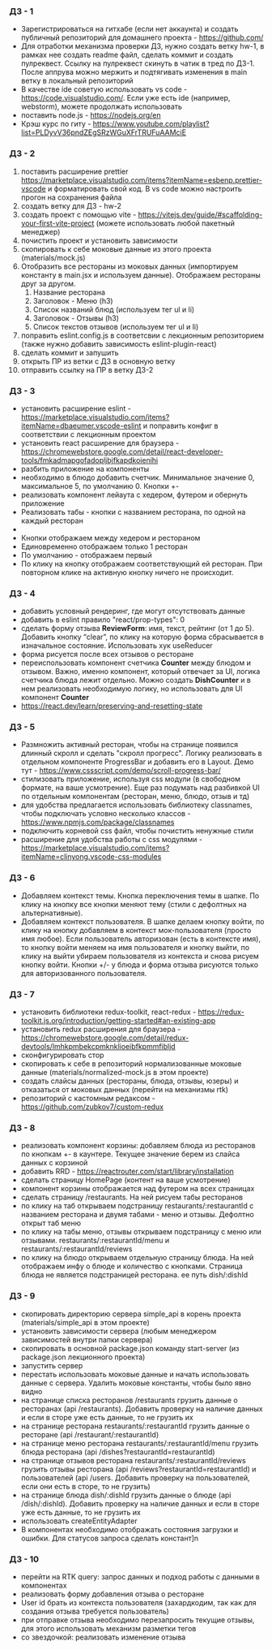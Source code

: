 ### ДЗ - 1

- Зарегистрироваться на гитхабе (если нет аккаунта) и создать публичный репозиторий для домашнего проекта - https://github.com/
- Для отработки механизма проверки ДЗ, нужно создать ветку hw-1, в рамках нее создать readme файл, сделать коммит и создать пулреквест. Ссылку на пулреквест скинуть в чатик в тред по ДЗ-1. После аппрува можно мержить и подтягивать изменения в main ветку в локальный репозиторий
- В качестве ide советую использовать vs code - https://code.visualstudio.com/. Если уже есть ide (например, webstorm), можете продолжать использовать
- поставить node.js - https://nodejs.org/en
- Крэш курс по гиту - https://www.youtube.com/playlist?list=PLDyvV36pndZEgSRzWGuXFrTRUFuAAMciE

### ДЗ - 2

1. поставить расширение prettier https://marketplace.visualstudio.com/items?itemName=esbenp.prettier-vscode и форматировать свой код. В vs code можно настроить прогон на сохранения файла
2. создать ветку для ДЗ - hw-2
3. создать проект с помощью vite - https://vitejs.dev/guide/#scaffolding-your-first-vite-project (можете использовать любой пакетный менеджер)
4. почистить проект и установить зависимости
5. скопировать к себе моковые данные из этого проекта (materials/mock.js)
6. Отобразить все рестораны из моковых данных (импортируем константу в main.jsx и используем данные). Отображаем рестораны друг за другом.
   1. Название ресторана
   2. Заголовок - Меню (h3)
   3. Список названий блюд (используем тег ul и li)
   4. Заголовок - Отзывы (h3)
   5. Список текстов отзывов (используем тег ul и li)
7. поправить eslint.config.js в соответсвии с лекционным репозиторием (также нужно добавить зависимость eslint-plugin-react)
8. сделать коммит и запушить
9. открыть ПР из ветки с ДЗ в основную ветку
10. отправить ссылку на ПР в ветку ДЗ-2

### ДЗ - 3
 - установить расширение eslint - https://marketplace.visualstudio.com/items?itemName=dbaeumer.vscode-eslint и поправить конфиг в соответствии с лекционным проектом
 - установить react расширение для браузера - https://chromewebstore.google.com/detail/react-developer-tools/fmkadmapgofadopljbjfkapdkoienihi
 - разбить приложение на компоненты
 - необходимо в блюдо добавить счетчик. Минимальное значение 0, максимальное 5, по умолчанию 0. Кнопки +-
 - реализовать компонент лейаута с хедером, футером и обернуть приложение
 - Реализовать табы - кнопки с названием ресторана, по одной на каждый ресторан
 - 
 - Кнопки отображаем между хедером и рестораном
 - Единовременно отображаем только 1 ресторан
 - По умолчанию - отображаем первый
 - По клику на кнопку отображаем соответствующий ей ресторан. При повторном клике на активную кнопку ничего не происходит.

### ДЗ - 4

- добавить условный рендеринг, где могут отсутствовать данные
- добавить в eslint правило "react/prop-types": 0
- сделать форму отзыва **ReviewForm**: имя, текст, рейтинг (от 1 до 5). Добавить кнопку “clear”, по клику на которую форма сбрасывается в изначальное состояние. Использовать хук useReducer
- форма рисуется после всех отзывов о ресторане
- переиспользовать компонент счетчика **Counter** между блюдом и отзывом. Важно, именно компонент, который отвечает за UI, логика счетчика блюда лежит отдельно. Можно создать **DishCounter** и в нем реализовать необходимую логику, но использовать для UI компонент **Counter**
- https://react.dev/learn/preserving-and-resetting-state

### ДЗ - 5
 - Размножить активный ресторан, чтобы на странице появился длинный скролл и сделать "скролл прогресс". Логику реализовать в отдельном компоненте ProgressBar и добавить его в Layout. Демо тут - https://www.cssscript.com/demo/scroll-progress-bar/
 - стилизовать приложение, используя css модули (в свободном формате, на ваше усмотрение). Еще раз подумать над разбивкой UI по отдельным компонентам (ресторан, меню, блюдо, отзыв и тд)
 - для удобства предлагается использовать библиотеку classnames, чтобы подключать условно несколько классов - https://www.npmjs.com/package/classnames
 - подключить корневой css файл, чтобы почистить ненужные стили
 - расширение для удобства работы с css модулями - https://marketplace.visualstudio.com/items?itemName=clinyong.vscode-css-modules


### ДЗ - 6
 - Добавляем контекст темы. Кнопка переключения темы в шапке. По клику на кнопку все кнопки меняют тему (стили с дефолтных на альтернативные).
 - Добавляем контекст пользователя. В шапке делаем кнопку войти, по клику на кнопку добавляем в контекст мок-пользователя (просто имя любое). Если пользователь авторизован (есть в контексте имя), то кнопку войти меняем на имя пользователя и кнопку выйти, по клику на выйти убираем пользователя из контекста и снова рисуем кнопку войти. Кнопки +/- у блюда и форма отзыва рисуются только для авторизованного пользователя.


### ДЗ - 7
 - установить библиотеки redux-toolkit, react-redux - https://redux-toolkit.js.org/introduction/getting-started#an-existing-app
 - установить redux расширения для браузера - https://chromewebstore.google.com/detail/redux-devtools/lmhkpmbekcpmknklioeibfkpmmfibljd
 - сконфигурировать стор
 - скопировать к себе в репозиторий нормализованные моковые данные (materials/normalized-mock.js в этом проекте)
 - создать слайсы данных (рестораны, блюда, отзывы, юзеры) и отказаться от моковых данных (перейти на механизмы rtk)
 - репозиторий с кастомным редаксом - https://github.com/zubkov7/custom-redux

### ДЗ - 8
 - реализовать компонент корзины: добавляем блюда из ресторанов по кнопкам +- в каунтере. Текущее значение берем из слайса данных с корзиной
 - добавить RRD - https://reactrouter.com/start/library/installation
 - сделать страницу HomePage (контент на ваше усмотрение)
 - компонент корзины отображается над футером на всех страницах
 - сделать страницу /restaurants. На ней рисуем табы ресторанов
 - по клику на таб открываем подстраницу restaurants/:restaurantId с названием ресторана и двумя табами - меню и отзывы. Дефолтно открыт таб меню
 - по клику на табы меню, отзывы открываем подстраницу с меню или отзывами. restaurants/:restaurantId/menu и restaurants/:restaurantId/reviews
 - по клику на блюдо открываем отдельную страницу блюда. На ней отображаем инфу о блюде и количество с кнопками. Страница блюда не является подстраницей ресторана. ее путь dish/:dishId

### ДЗ - 9
 - скопировать директорию сервера simple_api в корень проекта (materials/simple_api в этом проекте)
 - установить зависимости сервера (любым менеджером зависимостей внутри папки сервера)
 - скопировать в основной package.json команду start-server (из package.json лекционного проекта)
 - запустить сервер
 - перестать использовать моковые данные и начать использовать данные с сервера. Удалить моковые константы, чтобы было явно видно
 - на странице списка ресторанов /restaurants грузить данные о ресторанах (api /restaurants). Добавить проверку на наличие данных и если в сторе уже есть данные, то не грузить их
 - на странице ресторана restaurants/:restaurantId грузить данные о ресторане (api /restaurant/:restaurantId)
 - на странице меню ресторана restaurants/:restaurantId/menu грузить блюда ресторана (api /dishes?restaurantId=restaurantId)
 - на странице отзывов ресторана restaurants/:restaurantId/reviews грузить отзывы ресторана (api /reviews?restaurantId=restaurantId) и пользователей (api /users. Добавить проверку на пользователей, если они есть в сторе, то не грузить)
 - на странице блюда dish/:dishId грузить данные о блюде (api /dish/:dishId). Добавить проверку на наличие данных и если в сторе уже есть данные, то не грузить их
 - использовать createEntityAdapter
 - В компонентах необходимо отображать состояния загрузки и ошибки. Для статусов запроса сделать констант]n

### ДЗ - 10
 - перейти на RTK query: запрос данных и подход работы с данными в компонентах
 - реализовать форму добавления отзыва о ресторане
 - User id брать из контекста пользователя (захардкодим, так как для создания отзыва требуется пользователь)
 - при отправке отзыва необходимо перезапросить текущие отзывы, для этого использовать механизм разметки тегов
 - со звездочкой: реализовать изменение отзыва